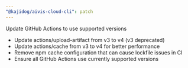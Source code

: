 ```yaml
---
"@kajidog/aivis-cloud-cli": patch
---
```


Update GitHub Actions to use supported versions

- Update actions/upload-artifact from v3 to v4 (v3 deprecated)
- Update actions/cache from v3 to v4 for better performance
- Remove npm cache configuration that can cause lockfile issues in CI
- Ensure all GitHub Actions use currently supported versions